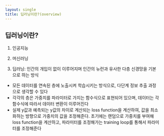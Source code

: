 ```yaml
--- 
layout: single
title: 딥러닝이란?(overview)
---
```


## 딥러닝이란?

1. 인공지능

2. 머신러닝

3. 딥러닝: 인간의 개입이 없이 이루어지며 인간의 뉴런과 유사한 다층 신경망을 기본으로 하는 방식
- 모든 데이터를 연속된 층에 노출시켜 학습시키는 방식으로, 다단계 정보 추출 과정으로 생각할 수 있다 
- 각각의 층은 가중치를 파라미터로 가지는 함수식으로 표현되어 있으며, 데이터는 각 함수식에 따라서 데이터 변환이 이루어진다 
- 실제 y값과 예측되는 y값의 차이로 계산되는 loss function을 계산하여, 값을 최소화하는 방향으로 가중치의 값을 조정해준다. 초기에는 랜덤으로 가중치를 부여해 loss function을 계산하고, 파라미터를 조정해가는 training loop를 통해서 파라미터를 조정해준다

